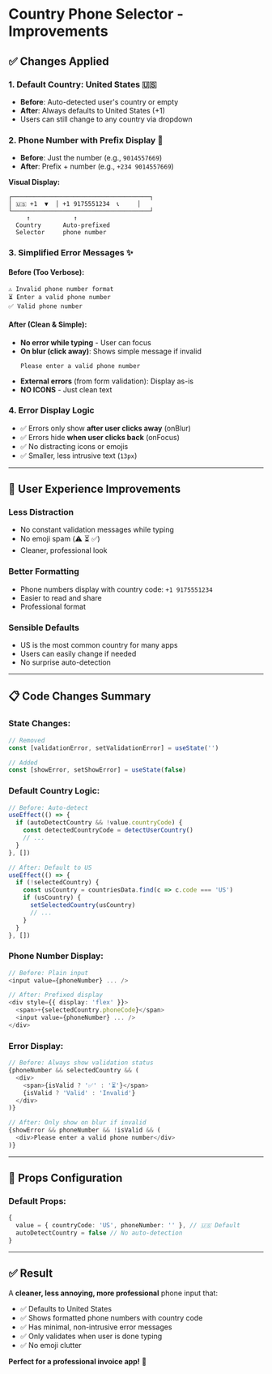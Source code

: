 # Country Phone Selector - Improvements

## ✅ Changes Applied

### 1. **Default Country: United States** 🇺🇸
- **Before**: Auto-detected user's country or empty
- **After**: Always defaults to United States (+1)
- Users can still change to any country via dropdown

### 2. **Phone Number with Prefix Display** 📱
- **Before**: Just the number (e.g., `9014557669`)
- **After**: Prefix + number (e.g., `+234 9014557669`)

**Visual Display:**
```
┌──────────────────────────────────────┐
│ 🇺🇸 +1  ▼  │ +1 9175551234  📞     │
└──────────────────────────────────────┘
     ↑            ↑
  Country      Auto-prefixed
  Selector     phone number
```

### 3. **Simplified Error Messages** ✨

#### Before (Too Verbose):
```
⚠️ Invalid phone number format
⏳ Enter a valid phone number
✅ Valid phone number
```

#### After (Clean & Simple):
- **No error while typing** - User can focus
- **On blur (click away)**: Shows simple message if invalid
  ```
  Please enter a valid phone number
  ```
- **External errors** (from form validation): Display as-is
- **NO ICONS** - Just clean text

### 4. **Error Display Logic**
- ✅ Errors only show **after user clicks away** (onBlur)
- ✅ Errors hide **when user clicks back** (onFocus)
- ✅ No distracting icons or emojis
- ✅ Smaller, less intrusive text (`13px`)

---

## 🎯 User Experience Improvements

### **Less Distraction**
- No constant validation messages while typing
- No emoji spam (⚠️ ⏳ ✅)
- Cleaner, professional look

### **Better Formatting**
- Phone numbers display with country code: `+1 9175551234`
- Easier to read and share
- Professional format

### **Sensible Defaults**
- US is the most common country for many apps
- Users can easily change if needed
- No surprise auto-detection

---

## 📋 Code Changes Summary

### State Changes:
```typescript
// Removed
const [validationError, setValidationError] = useState('')

// Added
const [showError, setShowError] = useState(false)
```

### Default Country Logic:
```typescript
// Before: Auto-detect
useEffect(() => {
  if (autoDetectCountry && !value.countryCode) {
    const detectedCountryCode = detectUserCountry()
    // ...
  }
}, [])

// After: Default to US
useEffect(() => {
  if (!selectedCountry) {
    const usCountry = countriesData.find(c => c.code === 'US')
    if (usCountry) {
      setSelectedCountry(usCountry)
      // ...
    }
  }
}, [])
```

### Phone Number Display:
```typescript
// Before: Plain input
<input value={phoneNumber} ... />

// After: Prefixed display
<div style={{ display: 'flex' }}>
  <span>+{selectedCountry.phoneCode}</span>
  <input value={phoneNumber} ... />
</div>
```

### Error Display:
```typescript
// Before: Always show validation status
{phoneNumber && selectedCountry && (
  <div>
    <span>{isValid ? '✅' : '⏳'}</span>
    {isValid ? 'Valid' : 'Invalid'}
  </div>
)}

// After: Only show on blur if invalid
{showError && phoneNumber && !isValid && (
  <div>Please enter a valid phone number</div>
)}
```

---

## 🔧 Props Configuration

### Default Props:
```typescript
{
  value = { countryCode: 'US', phoneNumber: '' }, // 🇺🇸 Default
  autoDetectCountry = false // No auto-detection
}
```

---

## ✅ Result

A **cleaner, less annoying, more professional** phone input that:
- ✅ Defaults to United States
- ✅ Shows formatted phone numbers with country code
- ✅ Has minimal, non-intrusive error messages
- ✅ Only validates when user is done typing
- ✅ No emoji clutter

**Perfect for a professional invoice app!** 🎉

